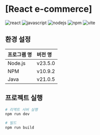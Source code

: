 # [React e-commerce]

![react](https://img.shields.io/badge/react-61DAFB?style=for-the-badge&logo=react&logoColor=black)
![javascript](https://img.shields.io/badge/javascript-F7DF1E?style=for-the-badge&logo=javascript&logoColor=black)
![nodejs](https://img.shields.io/badge/node.js-339933?style=for-the-badge&logo=Node.js&logoColor=white)
![npm](https://img.shields.io/badge/npm-CB3837?style=for-the-badge&logo=npm&logoColor=white)
![vite](https://img.shields.io/badge/vite-646CFF?style=for-the-badge&logo=vite&logoColor=white)  

## 환경 설정

| 프로그램 명 | 버전 명  |
| :---------- | :------- |
| Node.js     | v23.5.0 |
| NPM         | v10.9.2  |
| Java        | v21.0.5  |

## 프로젝트 실행
```bash
# 리액트 서버 실행
npm run dev
```

```bash
# 빌드
npm run build
```